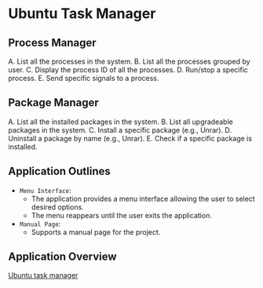 # Ubuntu Task Manager

## Process Manager
  A. List all the processes in the system.
  B. List all the processes grouped by user.
  C. Display the process ID of all the processes.
  D. Run/stop a specific process.
  E. Send specific signals to a process.

## Package Manager
  A. List all the installed packages in the system.
  B. List all upgradeable packages in the system.
  C. Install a specific package (e.g., Unrar).
  D. Uninstall a package by name (e.g., Unrar).
  E. Check if a specific package is installed.

## Application Outlines 
  - `Menu Interface`:
    - The application provides a menu interface allowing the user to select desired options.
    - The menu reappears until the user exits the application.
  - `Manual Page`:
    - Supports a manual page for the project.

## Application Overview
[Ubuntu task manager](assets/images/task-manager-overview.jpg)

